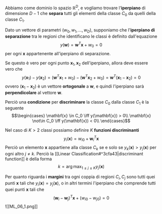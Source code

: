 Abbiamo come dominio lo spazio $\mathbb{R}^D$, e vogliamo trovare l'**iperpiano** di dimensione $D-1$ che **separa** tutti gli elementi della classe $C_0$ da quelli della classe $C_1$.

Dato un vettore di parametri $(w_0, w_1, ..., w_D)$, supponiamo che l'**iperpiano di separazione** tra le regioni che identificano le classi è definito dall'equazione $$y(\mathbf{w}) = \mathbf{w}^T\mathbf{x} + w_0 = 0$$ per ogni $\mathbf{x}$ appartenente all'iperpiano di separazione.

Se questo è vero per ogni punto $\mathbf{x}_1, \mathbf{x}_2$ dell'iperpiano, allora deve essere vero che $$y(\mathbf{x}_1) - y(\mathbf{x}_2)= (\mathbf{w}^T\mathbf{x}_1+w_0) - (\mathbf{w}^T\mathbf{x}_2+w_0) = \mathbf{w}^T(\mathbf{x}_1-\mathbf{x}_2) = 0$$ ovvero $(\mathbf{x}_1-\mathbf{x}_2)$ è un vettore **ortogonale** a $\mathbf{w}$, e quindi l'iperpiano sarà **perpendicolare** al vettore $\mathbf{w}$.

Perciò una **condizione** per **discriminare** la classe $C_0$ dalla classe $C_1$ è la seguente $$\begin{cases}
\mathbf{x} \in C_0 \iff y(\mathbf{x}) > 0\\
\mathbf{x} \not\in C_0 \iff y(\mathbf{x}) < 0\\
\end{cases}$$

Nel caso di $K > 2$ classi possiamo definire $K$ **funzioni discriminanti** $$y_i(\mathbf{x}) = w_{i0} + \mathbf{w}_{i}^T\mathbf{x}$$Perciò un elemento $\mathbf{x}$ appartiene alla classe $C_k$ se e solo se $y_k(\mathbf{x}) > y_j(\mathbf{x})$ per ogni altro $j \neq k$.
Perciò la [[Linear Classification#^3cfa43|discriminant function]] è della forma $$k = \arg\max_{1 \leq j \leq K}y_j(\mathbf{x})$$

Per quanto riguarda i **margini** tra ogni coppia di regioni $C_i, C_j$ sono tutti quei punti $\mathbf{x}$ tali che $y_i(\mathbf{x}) = y_j(\mathbf{x})$, o in altri termini l'iperpiano che comprende tutti quei punti $\mathbf{x}$ tali che $$(\mathbf{w}_i - \mathbf{w}_j)^T\mathbf{x}+(w_{i0} - w_{j0}) = 0$$
![[ML_06_1.png]]